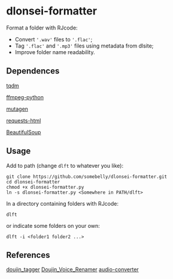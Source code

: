 # dlonsei-formatter
Format a folder with RJcode:
- Convert `'.wav'` files to `'.flac'`;
- Tag `'.flac'` and `'.mp3'` files using metadata from dlsite;
- Improve folder name readability.

## Dependences

[tqdm](https://github.com/tqdm/tqdm)

[ffmpeg-python](https://github.com/kkroening/ffmpeg-python)

[mutagen](https://github.com/quodlibet/mutagen)

[requests-html](https://github.com/psf/requests-html)

[BeautifulSoup](https://www.crummy.com/software/BeautifulSoup/)

## Usage

Add to path (change `dlft` to whatever you like):
```
git clone https://github.com/somebelly/dlonsei-formatter.git
cd dlonsei-formatter
chmod +x dlonsei-formatter.py
ln -s dlonsei-formatter.py <Somewhere in PATH/dlft>
```

In a directory containing folders with RJcode:
```
dlft
```
or indicate some folders on your own:
```
dlft -i <folder1 folder2 ...>
```

## References

[doujin_tagger](https://github.com/maybeRainH/doujin_tagger)
[Doujin_Voice_Renamer](https://github.com/Watanuki-Kimihiro/Doujin_Voice_Renamer)
[audio-converter](https://github.com/somebelly/audio-converter)
